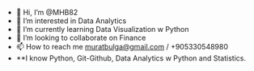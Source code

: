 - 👋 Hi, I’m @MHB82
- 👀 I’m interested in Data Analytics
- 🌱 I’m currently learning Data Visualization w Python 
- 💞️ I’m looking to collaborate on Finance
- 📫 How to reach me muratbulga@gmail.com / +905330548980
- **I know Python, Git-Github, Data Analytics w Python and Statistics.
<!---
MHB82/MHB82 is a ✨ special ✨ repository because its `README.md` (this file) appears on your GitHub profile.
You can click the Preview link to take a look at your changes.
--->
